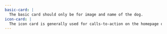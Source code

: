 ```yaml
---
basic-card: |
  The basic card should only be for image and name of the dog.
icon-card: |
  The icon card is generally used for calls-to-action on the homepage or highlights on inside pages. These will be links to events and images to keep up to date with social media.
---
```

